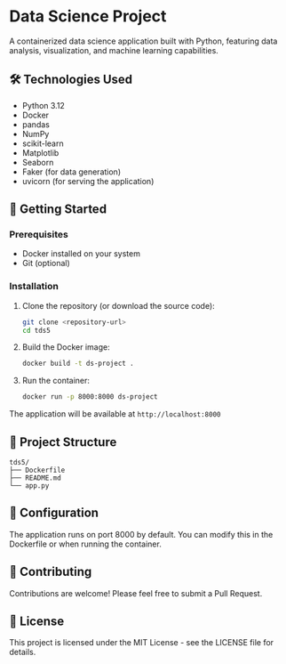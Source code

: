# Data Science Project

A containerized data science application built with Python, featuring data analysis, visualization, and machine learning capabilities.

## 🛠️ Technologies Used

- Python 3.12
- Docker
- pandas
- NumPy
- scikit-learn
- Matplotlib
- Seaborn
- Faker (for data generation)
- uvicorn (for serving the application)

## 🚀 Getting Started

### Prerequisites

- Docker installed on your system
- Git (optional)

### Installation

1. Clone the repository (or download the source code):
   ```bash
   git clone <repository-url>
   cd tds5
   ```

2. Build the Docker image:
   ```bash
   docker build -t ds-project .
   ```

3. Run the container:
   ```bash
   docker run -p 8000:8000 ds-project
   ```

The application will be available at `http://localhost:8000`

## 📂 Project Structure

```
tds5/
├── Dockerfile
├── README.md
└── app.py
```

## 🔧 Configuration

The application runs on port 8000 by default. You can modify this in the Dockerfile or when running the container.

## 🤝 Contributing

Contributions are welcome! Please feel free to submit a Pull Request.

## 📝 License

This project is licensed under the MIT License - see the LICENSE file for details.
